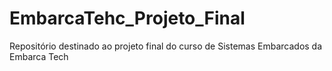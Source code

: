 # EmbarcaTehc_Projeto_Final
 Repositório destinado ao projeto final do curso de Sistemas Embarcados da Embarca Tech

